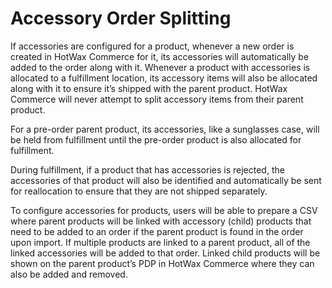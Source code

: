 # Accessory Order Splitting

If accessories are configured for a product, whenever a new order is created in HotWax Commerce for it, its accessories will automatically be added to the order along with it. Whenever a product with accessories is allocated to a fulfillment location, its accessory items will also be allocated along with it to ensure it’s shipped with the parent product. HotWax Commerce will never attempt to split accessory items from their parent product.

For a pre-order parent product, its accessories, like a sunglasses case, will be held from fulfillment until the pre-order product is also allocated for fulfillment.

During fulfillment, if a product that has accessories is rejected, the accessories of that product will also be identified and automatically be sent for reallocation to ensure that they are not shipped separately.

To configure accessories for products, users will be able to prepare a CSV where parent products will be linked with accessory (child) products that need to be added to an order if the parent product is found in the order upon import. If multiple products are linked to a parent product, all of the linked accessories will be added to that order. Linked child products will be shown on the parent product’s PDP in HotWax Commerce where they can also be added and removed.